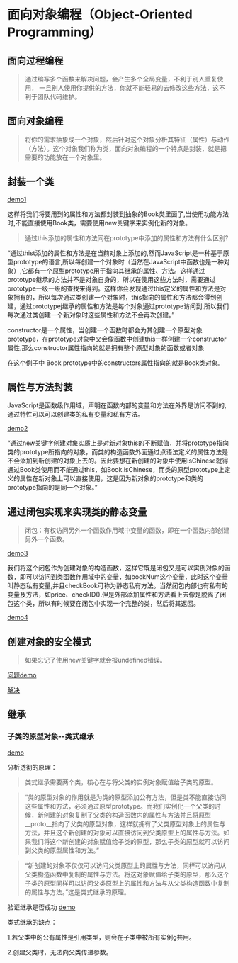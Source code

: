 # 面向对象编程（Object-Oriented Programming）

## 面向过程编程

> 通过编写多个函数来解决问题，会产生多个全局变量，不利于别人重复使用， 一旦别人使用你提供的方法，你就不能轻易的去修改这些方法，这不利于团队代码维护。


## 面向对象编程

> 将你的需求抽象成一个对象，然后针对这个对象分析其特征（属性）与动作（方法）。这个对象我们称为类，面向对象编程的一个特点是封装，就是把需要的功能放在一个对象里。

## 封装一个类

[demo1](https://jsfiddle.net/m4LwdeLo/2/)

这样将我们将要用到的属性和方法都封装到抽象的Book类里面了,当使用功能方法时,不能直接使用Book类，需要使用new关键字来实例化新的对象。

> 通过this添加的属性和方法同在prototype中添加的属性和方法有什么区别?

“通过thist添加的属性和方法是在当前对象上添加的,然而JavaScript是一种基于原型prototype的语言,所以每创建一个对象时（当然在JavaScript中函数也是一种对象）,它都有一个原型prototype用于指向其继承的属性、方法。这样通过prototype继承的方法并不是对象自身的，所以在使用这些方法时，需要通过prototype一级一级的查找来得到。这样你会发现通过this定义的属性和方法是对象拥有的，所以每次通过类创建一个对象时，this指向的属性和方法都会得到创建，通过prototypej继承的属性和方法是每个对象通过prototype访问到,所以我们每次通过类创建一个新对象时这些属性和方法不会再次创建。”

constructor是一个属性，当创建一个函数时都会为其创建一个原型对象prototype，在prototype对象中又会像函数中创建this一样创建一个constructor属性,那么constructor属性指向的就是拥有整个原型对象的函数或者对象

在这个例子中 Book prototype中的constructors属性指向的就是Book类对象。

## 属性与方法封装

JavaScript是函数级作用域，声明在函数内部的变量和方法在外界是访问不到的,通过特性可以可以创建类的私有变量和私有方法。

[demo2](https://jsfiddle.net/Ln9jq88v/)

“通过new关键字创建对象实质上是对新对象this的不断赋值，并将prototype指向类的prototype所指向的对象，而类的构造函数外面通过点语法定义的属性方法是不会添加到新创建的对象上去的。因此要想在新创建的对象中使用isChinese就得通过Book类使用而不能通过this，如Book.isChinese，而类的原型prototype上定义的属性在新对象上可以直接使用，这是因为新对象的prototype和类的prototype指向的是同一个对象。”

## 通过闭包实现来实现类的静态变量

> 闭包：有权访问另外一个函数作用域中变量的函数，即在一个函数内部创建另外一个函数。

[demo3](https://jsfiddle.net/Ln9jq88v/1/)

我们将这个闭包作为创建对象的构造函数，这样它既是闭包又是可以实例对象的函数，即可以访问到类函数作用域中的变量，如bookNum这个变量，此时这个变量叫静态私有变量,并且checkBook可称为静态私有方法。当然闭包内部也有私有的变量及方法，如price、checkID().但是外部添加属性和方法看上去像是脱离了闭包这个类，所以有时候要在闭包中实现一个完整的类，然后将其返回。

[demo4](https://jsfiddle.net/Ln9jq88v/2/)

## 创建对象的安全模式

> 如果忘记了使用new关键字就会报undefined错误。

[问题demo](https://fiddle.jshell.net/zg0658kp/2/)

[解决](https://fiddle.jshell.net/zg0658kp/3/)

## 继承

### 子类的原型对象--类式继承

[demo](https://jsfiddle.net/xsqbsmfa/)

分析透彻的原理：

> 类式继承需要两个类，核心在与将父类的实例对象赋值给子类的原型。

> “类的原型对象的作用就是为类的原型添加公有方法，但是类不能直接访问这些属性和方法，必须通过原型prototype。而我们实例化一个父类的时候，新创建的对象复制了父类的构造函数内的属性与方法并且将原型__proto__指向了父类的原型对象，这样就拥有了父类原型对象上的属性与方法，并且这个新创建的对象可以直接访问到父类原型上的属性与方法。如果我们将这个新创建的对象赋值给子类的原型，那么子类的原型就可以访问到父类的原型属性和方法。”

> “新创建的对象不仅仅可以访问父类原型上的属性与方法，同样可以访问从父类构造函数中复制的属性与方法。将这对象赋值给子类的原型，那么这个子类的原型同样可以访问父类原型上的属性和方法与从父类构造函数中复制的属性与方法。”这是类式继承的原理。

验证继承是否成功 [demo](https://jsfiddle.net/xsqbsmfa/1/)

类式继承的缺点：

1.若父类中的公有属性是引用类型，则会在子类中被所有实例g共用。

2.创建父类时，无法向父类传递参数。